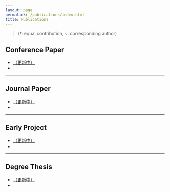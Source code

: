 ```yaml
---
layout: page
permalink: /publications/index.html
title: Publications
---
```


> (†: equal contribution, ~: corresponding author)



## Conference Paper

- [（更新中）](https://)<br>
- 
---

## Journal Paper
- [（更新中）](https://)<br>
- 

---

## Early Project
- [（更新中）](https://)<br>
- 




---

## Degree Thesis
- [（更新中）](https://)<br>
- 

<br>

<br>



